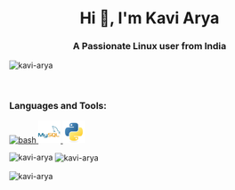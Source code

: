 <h1 align="center">Hi 👋, I'm Kavi Arya</h1>
<h3 align="center">A Passionate Linux user from India</h3>

<p align="left"> <img src="https://komarev.com/ghpvc/?username=kavi-arya&label=Profile%20views&color=0e75b6&style=flat" alt="kavi-arya" /> </p>
<p align="left"> <a href="https://twitter.com/" target="blank"><img src="https://img.shields.io/twitter/follow/?logo=twitter&style=for-the-badge" alt="" /></a> </p>

<h3 align="left">Languages and Tools:</h3>
<p align="left"> <a href="https://www.gnu.org/software/bash/" target="_blank" rel="noreferrer"> <img src="https://www.vectorlogo.zone/logos/gnu_bash/gnu_bash-icon.svg" alt="bash" width="40" height="40"/> </a> <a href="https://www.mysql.com/" target="_blank" rel="noreferrer"> <img src="https://raw.githubusercontent.com/devicons/devicon/master/icons/mysql/mysql-original-wordmark.svg" alt="mysql" width="40" height="40"/> </a> <a href="https://www.python.org" target="_blank" rel="noreferrer"> <img src="https://raw.githubusercontent.com/devicons/devicon/master/icons/python/python-original.svg" alt="python" width="40" height="40"/> </a> </p>

<p><img align="left" src="https://github-readme-stats.vercel.app/api/top-langs?username=kavi-arya&show_icons=true&locale=en&layout=compact" alt="kavi-arya" /></p>

<p>&nbsp;<img align="center" src="https://github-readme-stats.vercel.app/api?username=kavi-arya&show_icons=true&locale=en" alt="kavi-arya" /></p>

<p><img align="center" src="https://github-readme-streak-stats.herokuapp.com/?user=kavi-arya&" alt="kavi-arya" /></p>

